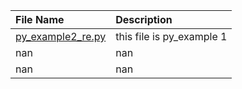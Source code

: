 | File Name                                | Description                 |
|:-----------------------------------------|:----------------------------|
| [py_example2_re.py](./py_example2_re.py) | this file is py_example 1 |
| nan                                      | nan                         |
| nan                                      | nan                         |